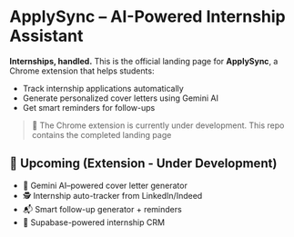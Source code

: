 # ApplySync – AI-Powered Internship Assistant

**Internships, handled.** This is the official landing page for **ApplySync**, a Chrome extension that helps students:
- Track internship applications automatically
- Generate personalized cover letters using Gemini AI
- Get smart reminders for follow-ups

> 🚧 The Chrome extension is currently under development. This repo contains the completed landing page
## 🧪 Upcoming (Extension - Under Development)
- 🧠 Gemini AI–powered cover letter generator
- 🕵️ Internship auto-tracker from LinkedIn/Indeed
- 📬 Smart follow-up generator + reminders
- 🧾 Supabase-powered internship CRM
